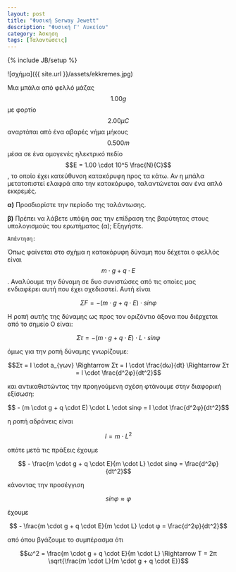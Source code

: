 ```yaml
---
layout: post
title: "Φυσική Serway Jewett"
description: "Φυσική Γ' Λυκείου"
category: Άσκηση
tags: [Ταλαντώσεις]
---
```

{% include JB/setup %}

![σχήμα]({{ site.url }}/assets/ekkremes.jpg) 


Μια μπάλα από φελλό μάζας $$1.00 g$$ με φορτίο $$2.00 μC$$ αναρτάται από ένα αβαρές νήμα μήκους $$0.500 m$$ μέσα σε ένα ομογενές ηλεκτρικό πεδίο $$Ε = 1.00 \cdot 10^5 \frac{N}{C}$$, το οποίο έχει κατεύθυνση κατακόρυφη προς τα κάτω. Αν η μπάλα μετατοπιστεί ελαφρά απο την κατακόρυφο, ταλαντώνεται σαν ένα απλό εκκρεμές. 

**α)** Προσδιορίστε την περίοδο της ταλάντωσης.

**β)** Πρέπει να λάβετε υπόψη σας την επίδραση της βαρύτητας στους υπολογισμούς του ερωτήματος (α); Εξηγήστε.



`Απάντηση:`

Όπως φαίνεται στο σχήμα η κατακόρυφη δύναμη που δέχεται ο φελλός είναι $$m \cdot g + q \cdot E$$. Αναλύουμε την δύναμη σε δυο συνιστώσες από τις οποίες μας ενδιαφέρει αυτή που έχει σχεδιαστεί. Αυτή είναι 

$$ΣF = - (m \cdot g + q \cdot E) \cdot sinφ$$

Η ροπή αυτής της δύναμης ως προς τον οριζόντιο άξονα που διέρχεται από το σημείο Ο είναι:

$$Στ = - (m \cdot g + q \cdot E) \cdot L \cdot sinφ$$

όμως για την ροπή δύναμης γνωρίζουμε:

$$Στ = Ι \cdot a_{γων} \Rightarrow Στ = Ι \cdot \frac{dω}{dt} \Rightarrow Στ = Ι \cdot \frac{d^2φ}{dt^2}$$

και αντικαθιστώντας την προηγούμενη σχέση φτάνουμε στην διαφορική εξίσωση:

$$ - (m \cdot g + q \cdot E) \cdot L \cdot sinφ = Ι \cdot \frac{d^2φ}{dt^2}$$

η ροπή αδράνεις είναι 

$$Ι = m \cdot L^2$$

οπότε μετά τις πράξεις έχουμε

$$ - \frac{m \cdot g + q \cdot E}{m \cdot L} \cdot sinφ = \frac{d^2φ}{dt^2}$$

κάνοντας την προσέγγιση

$$sinφ \approx φ$$

έχουμε

$$ - \frac{m \cdot g + q \cdot E}{m \cdot L} \cdot φ = \frac{d^2φ}{dt^2}$$

από όπου βγάζουμε το συμπέρασμα ότι 

$$ω^2 = \frac{m \cdot g + q \cdot E}{m \cdot L} \Rightarrow T = 2π \sqrt{\frac{m \cdot L}{m \cdot g + q \cdot E}}$$